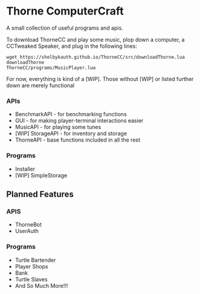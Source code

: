 # Thorne ComputerCraft
A small collection of useful programs and apis.

To download ThorneCC and play some music, plop down a computer, a CCTweaked Speaker, and plug in the following lines:
```
wget https://shelbykauth.github.io/ThorneCC/src/downloadThorne.lua
downloadThorne
ThorneCC/programs/MusicPlayer.lua
```

For now, everything is kind of a [WIP].
Those without [WIP] or listed further down are merely functional

### APIs
+ BenchmarkAPI - for benchmarking functions
+ GUI - for making player-terminal interactions easier
+ MusicAPI - for playing some tunes
+ [WIP] StorageAPI - for inventory and storage
+ ThorneAPI - base functions included in all the rest

### Programs
+ Installer
+ [WIP] SimpleStorage

## Planned Features

### APIS
+ ThorneBot
+ UserAuth

### Programs
+ Turtle Bartender
+ Player Shops
+ Bank
+ Turtle Slaves
+ And So Much More!!!